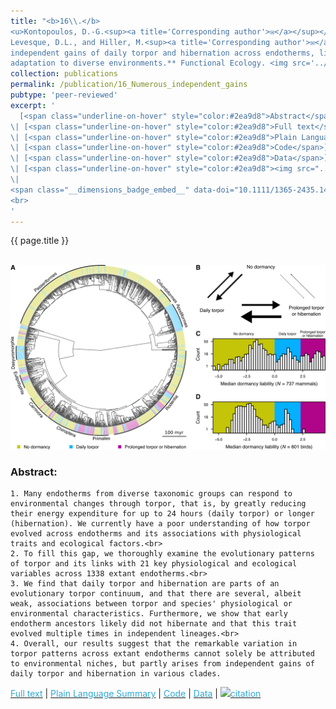 ```yaml
---
title: "<b>16\\.</b> 
<u>Kontopoulos, D.-G.<sup><a title='Corresponding author'>✉</a></sup></u>, 
Levesque, D.L., and Hiller, M.<sup><a title='Corresponding author'>✉</a></sup> (2025). **Numerous 
independent gains of daily torpor and hibernation across endotherms, linked with 
adaptation to diverse environments.** Functional Ecology. <img src='../images/open_access.png'>"
collection: publications
permalink: /publication/16_Numerous_independent_gains
pubtype: 'peer-reviewed'
excerpt: '
  [<span class="underline-on-hover" style="color:#2ea9d8">Abstract</span>](../publication/16_Numerous_independent_gains)
\| [<span class="underline-on-hover" style="color:#2ea9d8">Full text</span>](https://doi.org/10.1111/1365-2435.14739)
\| [<span class="underline-on-hover" style="color:#2ea9d8">Plain Language Summary</span>](https://fesummaries.wordpress.com/2024/12/20/repeated-evolution-of-torpor-throughout-the-evolutionary-history-of-mammals-and-birds/)
\| [<span class="underline-on-hover" style="color:#2ea9d8">Code</span>](https://github.com/dgkontopoulos/Kontopoulos_et_al_torpor_evolution_2025)
\| [<span class="underline-on-hover" style="color:#2ea9d8">Data</span>](https://doi.org/10.6084/m9.figshare.24746283.v3)
\| [<span class="underline-on-hover" style="color:#2ea9d8"><img src="../images/bibtex.svg">citation</span>](../bibtex/16_Numerous_independent_gains.bib)
\|
<span class="__dimensions_badge_embed__" data-doi="10.1111/1365-2435.14739" data-hide-zero-citations="true" data-legend="never" data-style="large_rectangle" style="display: inline;"></span>
<br>
'
---
```


{{ page.title }}<br>
<br><center><img src="../images/publications/dormancy_evolution.png"></center>

### Abstract:

<p style='text-align: justify;'>

    1. Many endotherms from diverse taxonomic groups can respond to 
    environmental changes through torpor, that is, by greatly reducing 
    their energy expenditure for up to 24 hours (daily torpor) or longer 
    (hibernation). We currently have a poor understanding of how torpor 
    evolved across endotherms and its associations with physiological 
    traits and ecological factors.<br>
    2. To fill this gap, we thoroughly examine the evolutionary patterns 
    of torpor and its links with 21 key physiological and ecological 
    variables across 1338 extant endotherms.<br>
    3. We find that daily torpor and hibernation are parts of an 
    evolutionary torpor continuum, and that there are several, albeit 
    weak, associations between torpor and species' physiological or 
    environmental characteristics. Furthermore, we show that early 
    endotherm ancestors likely did not hibernate and that this trait 
    evolved multiple times in independent lineages.<br>
    4. Overall, our results suggest that the remarkable variation in 
    torpor patterns across extant endotherms cannot solely be attributed 
    to environmental niches, but partly arises from independent gains of 
    daily torpor and hibernation in various clades.
</p>

[<span class="underline-on-hover" style="color:#2ea9d8">Full text</span>](https://doi.org/10.1111/1365-2435.14739)
\| [<span class="underline-on-hover" style="color:#2ea9d8">Plain Language Summary</span>](https://fesummaries.wordpress.com/2024/12/20/repeated-evolution-of-torpor-throughout-the-evolutionary-history-of-mammals-and-birds/)
\| [<span class="underline-on-hover" style="color:#2ea9d8">Code</span>](https://github.com/dgkontopoulos/Kontopoulos_et_al_torpor_evolution_2025)
\| [<span class="underline-on-hover" style="color:#2ea9d8">Data</span>](https://doi.org/10.6084/m9.figshare.24746283.v3)
\| [<span class="underline-on-hover" style="color:#2ea9d8"><img src="../images/bibtex.svg">citation</span>](../bibtex/16_Numerous_independent_gains.bib)

